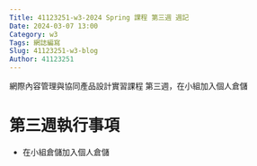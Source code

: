 ```yaml
---
Title: 41123251-w3-2024 Spring 課程 第三週 週記
Date: 2024-03-07 13:00
Category: w3
Tags: 網誌編寫
Slug: 41123251-w3-blog
Author: 41123251
---
```


網際內容管理與協同產品設計實習課程 第三週，在小組加入個人倉儲

<!-- PELICAN_END_SUMMARY -->

# 第三週執行事項
- 在小組倉儲加入個人倉儲
